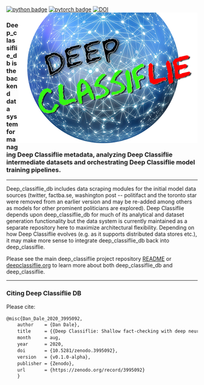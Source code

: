 [![python badge](https://img.shields.io/badge/python->=3.7-brightgreen.svg)](https://shields.io/)
[![pytorch badge](https://img.shields.io/badge/pytorch->=4.8-blue.svg)](https://shields.io/)
[![DOI](https://zenodo.org/badge/254937284.svg)](https://zenodo.org/badge/latestdoi/254937284)
<img class="dc_logo_head" src="dc_logo.png" alt="Deep Classiflie Logo" align="right"/>
### **Deep_classiflie_db** is the backend data system for managing Deep Classiflie metadata, analyzing Deep Classiflie intermediate datasets and orchestrating Deep Classiflie model training pipelines. 

--- 
Deep_classiflie_db includes data scraping modules for the initial model data sources (twitter, factba.se, washington post -- politifact and the toronto star were removed from an earlier version and may be re-added among others as models for other prominent politicians are explored). Deep Classiflie depends upon deep_classiflie_db for much of its analytical and dataset generation functionality but the data system is currently maintained as a separate repository here to maximize architectural flexibility. Depending on how Deep Classiflie evolves (e.g. as it supports distributed data stores etc.), it may make more sense to integrate deep_classiflie_db back into deep_classiflie.

Please see the main deep_classiflie project repository [README](https://github.com/speediedan/deep_classiflie) or [deepclassiflie.org](https://deepclassiflie.org) to learn more about both deep_classiflie_db and deep_classiflie.

---
### Citing Deep Classiflie DB
Please cite:
```tex
@misc{Dan_Dale_2020_3995092,
    author    = {Dan Dale},
    title     = {{Deep Classiflie: Shallow fact-checking with deep neural networks}},
    month     = aug,
    year      = 2020,
    doi       = {10.5281/zenodo.3995092},
    version   = {v0.1.0-alpha},
    publisher = {Zenodo},
    url       = {https://zenodo.org/record/3995092}
    }
```